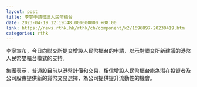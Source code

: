```yaml
---
layout: post
title: 李寧申請增設人民幣櫃台
date: 2023-04-19 12:19:48.000000000 +08:00
link: https://news.rthk.hk/rthk/ch/component/k2/1696897-20230419.htm
categories: rthk
---
```


李寧宣布，今日向聯交所提交增設人民幣櫃台的申請，以示對聯交所新建議的港幣人民幣雙櫃台模式的支持。

集團表示，普通股目前以港幣計價和交易，相信增設人民幣櫃台能為潛在投資者及公司股東提供新的貨幣交易選擇，為公司提供提升流動性的機會。
